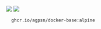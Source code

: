 ![ ](https://ghcr-badge.egpl.dev/agpsn/docker-base/size?tag=alpine&color=black&label=SIZE&trim=patch&trim=major&ignore=sha256*)
![ ](https://ghcr-badge.egpl.dev/agpsn/docker-base/latest_tag?color=black&label=VERSION&trim=patch&trim=major&ignore=sha256*)

```
  ghcr.io/agpsn/docker-base:alpine
```
 
